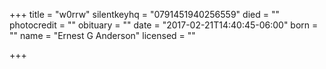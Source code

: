 +++
title = "w0rrw"
silentkeyhq = "0791451940256559"
died = ""
photocredit = ""
obituary = ""
date = "2017-02-21T14:40:45-06:00"
born = ""
name = "Ernest G Anderson"
licensed = ""

+++

